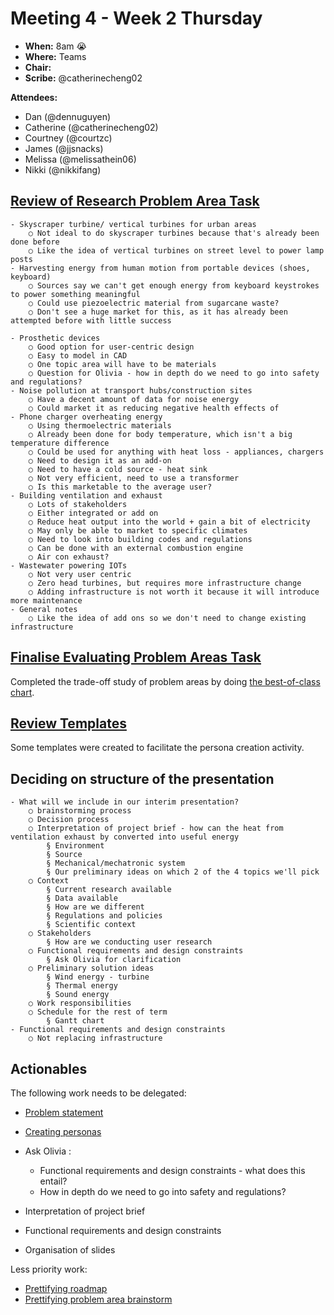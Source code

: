 # Meeting 4 - Week 2 Thursday

- **When:** 8am 😭
- **Where:** Teams
- **Chair:** 
- **Scribe:** @catherinecheng02 

**Attendees:**
- Dan (@dennuguyen)
- Catherine (@catherinecheng02)
- Courtney (@courtzc)
- James (@jjsnacks)
- Melissa (@melissathein06)
- Nikki (@nikkifang)

## [Review of Research Problem Area Task](https://gitlab.com/dennuguyen/desn2000/-/issues/22)
	- Skyscraper turbine/ vertical turbines for urban areas
		○ Not ideal to do skyscraper turbines because that's already been done before
		○ Like the idea of vertical turbines on street level to power lamp posts 
	- Harvesting energy from human motion from portable devices (shoes, keyboard)
		○ Sources say we can't get enough energy from keyboard keystrokes to power something meaningful 
		○ Could use piezoelectric material from sugarcane waste?
		○ Don't see a huge market for this, as it has already been attempted before with little success
		
	- Prosthetic devices
		○ Good option for user-centric design 
		○ Easy to model in CAD 
		○ One topic area will have to be materials
		○ Question for Olivia - how in depth do we need to go into safety and regulations?
	- Noise pollution at transport hubs/construction sites
		○ Have a decent amount of data for noise energy 
		○ Could market it as reducing negative health effects of 
	- Phone charger overheating energy
		○ Using thermoelectric materials 
		○ Already been done for body temperature, which isn't a big temperature difference
		○ Could be used for anything with heat loss - appliances, chargers 
		○ Need to design it as an add-on 
		○ Need to have a cold source - heat sink 
		○ Not very efficient, need to use a transformer 
		○ Is this marketable to the average user?
	- Building ventilation and exhaust
		○ Lots of stakeholders
		○ Either integrated or add on 
		○ Reduce heat output into the world + gain a bit of electricity
		○ May only be able to market to specific climates
		○ Need to look into building codes and regulations 
		○ Can be done with an external combustion engine
		○ Air con exhaust?
	- Wastewater powering IOTs
		○ Not very user centric
		○ Zero head turbines, but requires more infrastructure change
		○ Adding infrastructure is not worth it because it will introduce more maintenance
	- General notes
		○ Like the idea of add ons so we don't need to change existing infrastructure



## [Finalise Evaluating Problem Areas Task](https://gitlab.com/dennuguyen/desn2000/-/issues/23)

Completed the trade-off study of problem areas by doing [the best-of-class chart](https://docs.google.com/spreadsheets/d/15Y5BLjWYeOzdiXMWd3SZe7I68tTQgj5_khv4GgHinzo/edit?usp=sharing).

## [Review Templates](https://gitlab.com/dennuguyen/desn2000/-/issues/30)

Some templates were created to facilitate the persona creation activity.

## Deciding on structure of the presentation
	- What will we include in our interim presentation?
		○ brainstorming process
		○ Decision process
		○ Interpretation of project brief - how can the heat from ventilation exhaust by converted into useful energy
			§ Environment
			§ Source
			§ Mechanical/mechatronic system 
			§ Our preliminary ideas on which 2 of the 4 topics we'll pick
		○ Context
			§ Current research available
			§ Data available
			§ How are we different
			§ Regulations and policies 
			§ Scientific context
		○ Stakeholders
			§ How are we conducting user research
		○ Functional requirements and design constraints
			§ Ask Olivia for clarification
		○ Preliminary solution ideas
			§ Wind energy - turbine
			§ Thermal energy 
			§ Sound energy 
		○ Work responsibilities
		○ Schedule for the rest of term 
			§ Gantt chart 
	- Functional requirements and design constraints
		○ Not replacing infrastructure 

## Actionables

The following work needs to be delegated:
- [Problem statement](https://gitlab.com/dennuguyen/desn2000/-/issues/19)
- [Creating personas](https://gitlab.com/dennuguyen/desn2000/-/issues/20)
- Ask Olivia :
	- Functional requirements and design constraints - what does this entail?
	- How in depth do we need to go into safety and regulations?
- Interpretation of project brief
- Functional requirements and design constraints 
	
- Organisation of slides 

Less priority work:
- [Prettifying roadmap](https://gitlab.com/dennuguyen/desn2000/-/issues/26)
- [Prettifying problem area brainstorm](https://gitlab.com/dennuguyen/desn2000/-/issues/32)
